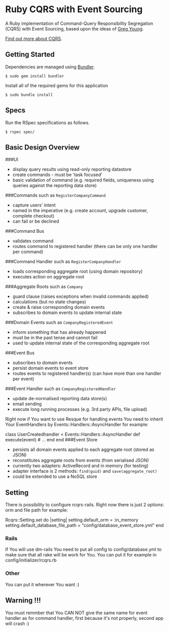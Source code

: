 # Ruby CQRS with Event Sourcing

A Ruby implementation of Command-Query Responsibility Segregation (CQRS) with Event Sourcing, based upon the ideas of [Greg Young](http://codebetter.com/blogs/gregyoung/).

[Find out more about CQRS](http://cqrsinfo.com/).

## Getting Started

Dependencies are managed using [Bundler](http://gembundler.com/).

    $ sudo gem install bundler

Install all of the required gems for this application

    $ sudo bundle install

## Specs

Run the RSpec specifications as follows.

    $ rspec spec/

## Basic Design Overview

###UI

- display query results using read-only reporting datastore
- create commands - must be 'task focused'
- basic validation of command (e.g. required fields, uniqueness using queries against the reporting data store)

###Commands
such as `RegisterCompanyCommand`

- capture users’ intent
- named in the imperative (e.g. create account, upgrade customer, complete checkout)
- can fail or be declined

###Command Bus

- validates command
- routes command to registered handler (there can be only one handler per command)

###Command Handler 
such as `RegisterCompanyHandler`

- loads corresponding aggregate root (using domain repository)
- executes action on aggregate root
  
###Aggregate Roots
such as `Company`

- guard clause (raises exceptions when invalid commands applied)
- calculations (but no state changes)
- create & raise corresponding domain events
- subscribes to domain events to update internal state

###Domain Events
such as `CompanyRegisteredEvent`

- inform something that has already happened
- must be in the past tense and cannot fail
- used to update internal state of the corresponding aggregate root

###Event Bus

- subscribes to domain events
- persist domain events to event store
- routes events to registered handler(s) (can have more than one handler per event)

###Event Handler
such as `CompanyRegisteredHandler`

- update de-normalised reporting data store(s)
- email sending
- execute long running processes (e.g. 3rd party APIs, file upload)

Right now if You want to use Resque for handling events You need to inherit Your EventHandlers by Events::Handlers::AsyncHandler for example:

  class UserCreatedhandler < Events::Handlers::AsyncHandler
    def execute(event)
      # ...
    end
  end
###Event Store

- persists all domain events applied to each aggregate root (stored as JSON)
- reconstitutes aggregate roots from events (from serialised JSON)
- currently two adapters: ActiveRecord and in memory (for testing)
- adapter interface is 2 methods: `find(guid)` and `save(aggregate_root)`
- could be extended to use a NoSQL store

## Setting 

There is possibility to configure rcqrs-rails. Right now there is just 2 options: orm and file path for example:

   Rcqrs::Setting.set do |setting| 
     setting.default_orm = :in_memory 
     setting.default_database_file_path = "config/database_event_store.yml" 
   end

### Rails 
  If You will use dm-rails You need to put all config to config/database.yml to make sure that all rake will be work for You.
  You can put it for example in config/initializer/rcqrs.rb

### Other
  You can put it wherever You want :) 

## Warning !!!

You must remmber that You CAN NOT give the same name for event handler as for command handler, first because it's not properly, second app will crash :)
